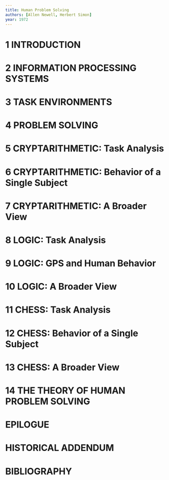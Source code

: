 ```yaml
---
title: Human Problem Solving
authors: [Allen Newell, Herbert Simon]
year: 1972
---
```


# 1 INTRODUCTION
# 2 INFORMATION PROCESSING SYSTEMS
# 3 TASK ENVIRONMENTS
# 4 PROBLEM SOLVING
# 5 CRYPTARITHMETIC: Task Analysis
# 6 CRYPTARITHMETIC: Behavior of a Single Subject
# 7 CRYPTARITHMETIC: A Broader View
# 8 LOGIC: Task Analysis
# 9 LOGIC: GPS and Human Behavior
# 10 LOGIC: A Broader View
# 11 CHESS: Task Analysis
# 12 CHESS: Behavior of a Single Subject
# 13 CHESS: A Broader View
# 14 THE THEORY OF HUMAN PROBLEM SOLVING
# EPILOGUE
# HISTORICAL ADDENDUM
# BIBLIOGRAPHY
